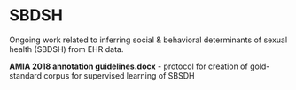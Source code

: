 # SBDSH
Ongoing work related to inferring social & behavioral determinants of sexual health (SBDSH) from EHR data. 

**AMIA 2018 annotation guidelines.docx** - protocol for creation of gold-standard corpus for supervised learning of SBSDH
